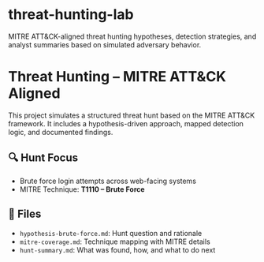 # threat-hunting-lab
MITRE ATT&amp;CK-aligned threat hunting hypotheses, detection strategies, and analyst summaries based on simulated adversary behavior.
# Threat Hunting – MITRE ATT&CK Aligned

This project simulates a structured threat hunt based on the MITRE ATT&CK framework. It includes a hypothesis-driven approach, mapped detection logic, and documented findings.

## 🔍 Hunt Focus
- Brute force login attempts across web-facing systems
- MITRE Technique: **T1110 – Brute Force**

## 📁 Files
- `hypothesis-brute-force.md`: Hunt question and rationale
- `mitre-coverage.md`: Technique mapping with MITRE details
- `hunt-summary.md`: What was found, how, and what to do next
